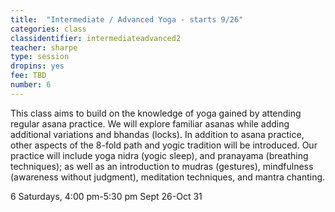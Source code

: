 ```yaml
---
title:  "Intermediate / Advanced Yoga - starts 9/26"
categories: class
classidentifier: intermediateadvanced2
teacher: sharpe
type: session
dropins: yes
fee: TBD
number: 6
---
```

This class aims to build on the knowledge of yoga gained by attending regular asana practice. We will explore familiar asanas while adding additional variations and bhandas (locks). In addition to asana practice, other aspects of the 8-fold path and yogic tradition will be introduced. Our practice will include yoga nidra (yogic sleep), and pranayama (breathing techniques); as well as an introduction to mudras (gestures), mindfulness (awareness without judgment), meditation techniques, and mantra chanting.

6 Saturdays, 4:00 pm-5:30 pm  Sept 26-Oct 31
